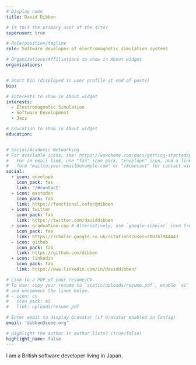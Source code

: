 ```yaml
---
# Display name
title: David Dibben

# Is this the primary user of the site?
superuser: true

# Role/position/tagline
role: Software developer of electromagnetic simulation systems

# Organizations/Affiliations to show in About widget
organizations:


# Short bio (displayed in user profile at end of posts)
bio: 

# Interests to show in About widget
interests:
  - Electromagnetic Simulation
  - Software Development
  - Jazz

# Education to show in About widget
education:


# Social/Academic Networking
# For available icons, see: https://wowchemy.com/docs/getting-started/page-builder/#icons
#   For an email link, use "fas" icon pack, "envelope" icon, and a link in the
#   form "mailto:your-email@example.com" or "/#contact" for contact widget.
social:
  - icon: envelope
    icon_pack: fas
    link: '/#contact'
  - icon: mastodon
    icon_pack: fab
    link: https://functional.cafe/@dibben
  - icon: twitter
    icon_pack: fab
    link: https://twitter.com/daviddibben
  - icon: graduation-cap # Alternatively, use `google-scholar` icon from `ai` icon pack
    icon_pack: fas
    link: https://scholar.google.co.uk/citations?user=rOUJhlMAAAAJ
  - icon: github
    icon_pack: fab
    link: https://github.com/dibben
  - icon: linkedin
    icon_pack: fab
    link: https://www.linkedin.com/in/daviddibben/

# Link to a PDF of your resume/CV.
# To use: copy your resume to `static/uploads/resume.pdf`, enable `ai` icons in `params.toml`,
# and uncomment the lines below.
# - icon: cv
#   icon_pack: ai
#   link: uploads/resume.pdf

# Enter email to display Gravatar (if Gravatar enabled in Config)
email: 'dibben@ieee.org'

# Highlight the author in author lists? (true/false)
highlight_name: false
---
```


I am a British software developer living in Japan. 
